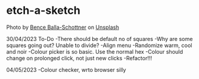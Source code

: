 # etch-a-sketch

Photo by <a href="https://unsplash.com/fr/@ballaschottner?utm_source=unsplash&utm_medium=referral&utm_content=creditCopyText">Bence Balla-Schottner</a> on <a href="https://unsplash.com/photos/9duHH_ZLCs4?utm_source=unsplash&utm_medium=referral&utm_content=creditCopyText">Unsplash</a>
  

30/04/2023
To-Do
-There should be default no of squares
-Why are some squares going out? Unable to divide?
-Align menu
-Randomize warm, cool and noir
-Colour picker is so basic. Use the normal hex
-Colour should change on prolonged click, not just new clicks
-Refactor!!!

04/05/2023
-Colour checker, wrto browser silly